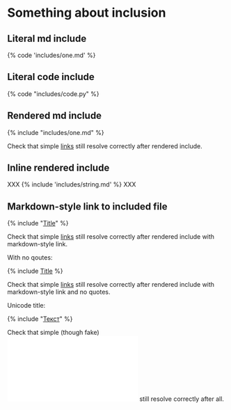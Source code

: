 # Something about inclusion

## Literal md include

{% code 'includes/one.md' %}

## Literal code include

{% code "includes/code.py" %}

## Rendered md include

{% include "includes/one.md" %}

Check that simple [links](inc_note.md) still resolve correctly after rendered include.

## Inline rendered include

XXX {% include 'includes/string.md' %} XXX

## Markdown-style link to included file

{% include "[Title](includes/one.md)" %}

Check that simple [links](inc_note.md) still resolve correctly after rendered include with markdown-style link.

With no qoutes:

{% include [Title](includes/one.md) %}

Check that simple [links](inc_note.md) still resolve correctly after rendered include with markdown-style link and no quotes.

Unicode title:

{% include "[Текст](includes/one.md)" %}

Check that simple (though fake) ![image links](inc_note.md) still resolve correctly after all.
